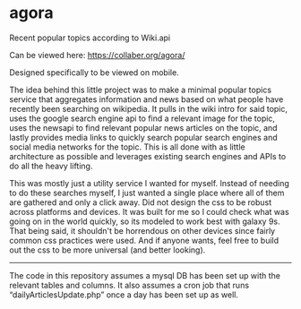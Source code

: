 # agora
Recent popular topics according to Wiki.api

Can be viewed here: https://collaber.org/agora/

Designed specifically to be viewed on mobile. 

The idea behind this little project was to make a minimal popular topics 
service that aggregates information and news based on what people have 
recently been searching on wikipedia. It pulls in the wiki intro for said
topic, uses the google search engine api to find a relevant image for the
topic, uses the newsapi to find relevant popular news articles on the topic, 
and lastly provides media links to quickly search popular search engines
and social media networks for the topic. This is all done with as little 
architecture as possible and leverages existing search engines and APIs
to do all the heavy lifting.

This was mostly just a utility service I wanted for myself. Instead of needing
to do these searches myself, I just wanted a single place where all of them
are gathered and only a click away. Did not design the css to be robust across
platforms and devices. It was built for me so I could check what was going on
in the world quickly, so its modeled to work best with galaxy 9s. That being
said, it shouldn't be horrendous on other devices since fairly common css
practices were used. And if anyone wants, feel free to build out the css to
be more universal (and better looking).

---------------------------------------------------------------------------------------------------------------

The code in this repository assumes a mysql DB has been set up with the
relevant tables and columns. It also assumes a cron job that runs 
“dailyArticlesUpdate.php” once a day has been set up as well. 
